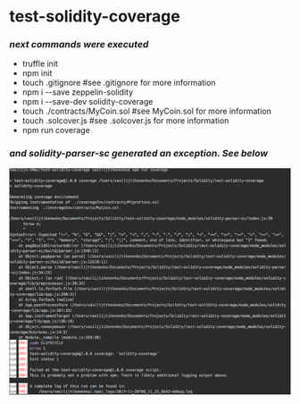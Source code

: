 # test-solidity-coverage

### *next commands were executed*
- truffle init
- npm init
- touch .gitignore #see .gitignore for more information
- npm i --save zeppelin-solidity
- npm i --save-dev solidity-coverage
- touch ./contracts/MyCoin.sol #see MyCoin.sol for more information
- touch .solcover.js #see .solcover.js for more information
- npm run coverage

### *and solidity-parser-sc generated an exception. See below*
![Error](https://raw.githubusercontent.com/SevenSwen/test-solidity-coverage/master/Screen%20Shot%202017-11-20%20at%2015.11.50.png)
